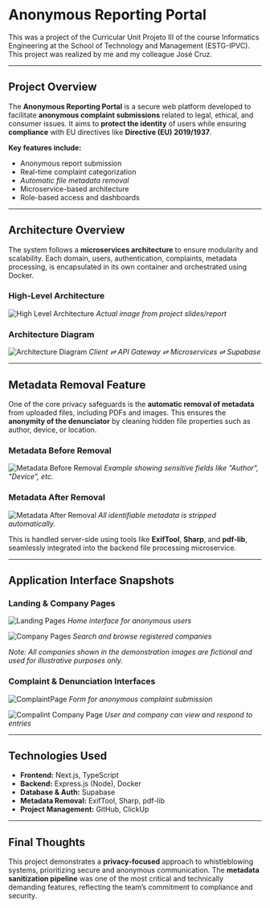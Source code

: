 # Anonymous Reporting Portal
This was a project of the Curricular Unit Projeto III of the course Informatics Engineering at the School of Technology and Management (ESTG-IPVC). This project was realized by me and my colleague José Cruz. 

---
##  Project Overview

The **Anonymous Reporting Portal** is a secure web platform developed to facilitate **anonymous complaint submissions** related to legal, ethical, and consumer issues. It aims to **protect the identity** of users while ensuring **compliance** with EU directives like **Directive (EU) 2019/1937**. 

**Key features include:**
- Anonymous report submission
- Real-time complaint categorization
- *Automatic file metadata removal*
- Microservice-based architecture
- Role-based access and dashboards

---

##  Architecture Overview

The system follows a **microservices architecture** to ensure modularity and scalability. Each domain, users, authentication, complaints, metadata processing, is encapsulated in its own container and orchestrated using Docker.

### High-Level Architecture
![High Level Architecture](/projects/AnonymousReportingPortal/High-Level-Architecture.png)
						*Actual image from project slides/report*
### Architecture Diagram

![Architecture Diagram](/projects/AnonymousReportingPortal/architecture-diagram.png)
					*Client ⇌ API Gateway ⇌ Microservices ⇌ Supabase*

---

## Metadata Removal Feature

One of the core privacy safeguards is the **automatic removal of metadata** from uploaded files, including PDFs and images. This ensures the **anonymity of the denunciator** by cleaning hidden file properties such as author, device, or location.
###  Metadata Before Removal

![Metadata Before Removal](/projects/AnonymousReportingPortal/Metadata_before.png)
				*Example showing sensitive fields like "Author", "Device", etc.*
### Metadata After Removal

![Metadata After Removal](/projects/AnonymousReportingPortal/Metadata-After-Removal.png)
					*All identifiable metadata is stripped automatically.*
				
This is handled server-side using tools like **ExifTool**, **Sharp**, and **pdf-lib**, seamlessly integrated into the backend file processing microservice.

---

## Application Interface Snapshots


### Landing & Company Pages

![Landing Pages](/projects/AnonymousReportingPortal/LandingPage.png)
						*Home interface for anonymous users*

![Company Pages](/projects/AnonymousReportingPortal/CompanyPage.png)
						*Search and browse registered companies*

*Note: All companies shown in the demonstration images are fictional and used for illustrative purposes only.*
### Complaint & Denunciation Interfaces

![ComplaintPage](/projects/AnonymousReportingPortal/ComplaintPage.png)
						*Form for anonymous complaint submission*

![Compalint Company Page](/projects/AnonymousReportingPortal/ComplaintCompanyPage.png)
						*User and company can view and respond to entries*

---

##  Technologies Used

- **Frontend:** Next.js, TypeScript
- **Backend:** Express.js (Node), Docker
- **Database & Auth:** Supabase
- **Metadata Removal:** ExifTool, Sharp, pdf-lib
- **Project Management:** GitHub, ClickUp

---

##  Final Thoughts

This project demonstrates a **privacy-focused** approach to whistleblowing systems, prioritizing secure and anonymous communication. The **metadata sanitization pipeline** was one of the most critical and technically demanding features, reflecting the team’s commitment to compliance and security.
